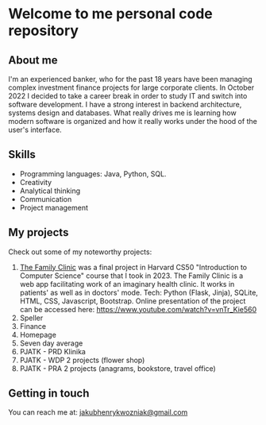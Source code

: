 # Welcome to me personal code repository
## About me
I'm an experienced banker, who for the past 18 years have been managing complex investment finance projects for large corporate clients. 
In October 2022 I decided to take a career break in order to study IT and switch into software development. I have a strong interest in backend architecture, systems design and databases. 
What really drives me is learning how modern software is organized and how it really works under the hood of the user's interface.

## Skills
- Programming languages: Java, Python, SQL.
- Creativity
- Analytical thinking
- Communication
- Project management

## My projects
Check out some of my noteworthy projects:
1. [The Family Clinic](https://github.com/jhwozniak/Harvard-CS50/tree/main/project) was a final project in Harvard CS50 "Introduction to Computer Science" course that I took in 2023.  The Family Clinic is a web app facilitating work of an imaginary health clinic. It works in patients' as well as in doctors' mode. Tech: Python (Flask, Jinja), SQLite, HTML, CSS, Javascript, Bootstrap. Online presentation of the project can be accessed here: https://www.youtube.com/watch?v=vnTr_Kie560  
2. Speller
3. Finance
4. Homepage
5. Seven day average
6. PJATK - PRD Klinika
7. PJATK - WDP 2 projects (flower shop)
8. PJATK - PRA 2 projects (anagrams, bookstore, travel office)


## Getting in touch
You can reach me at: jakubhenrykwozniak@gmail.com




